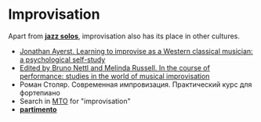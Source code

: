 # Improvisation


Apart from [**jazz solos**](jazz_solo.md), improvisation also has its place in other cultures.


- [Jonathan Ayerst. Learning to improvise as a Western classical musician: a psychological self-study](https://etheses.whiterose.ac.uk/29759/1/Ayerst%20PhD%20thesis%202021.%20Learning%20to%20improvise%20as%20a%20Western%20classical%20musician.pdf)
- [Edited by Bruno Nettl and Melinda Russell. In the course of performance: studies in the world of musical improvisation](https://archive.org/details/incourseofperfor0000unse/mode/2up)
- Роман Столяр. Современная импровизация. Практический курс для фортепиано
- Search in [MTO](https://www.mtosmt.org/docs/index-author.php) for "improvisation"
- [**partimento**](pre_classical.md#partimento)
